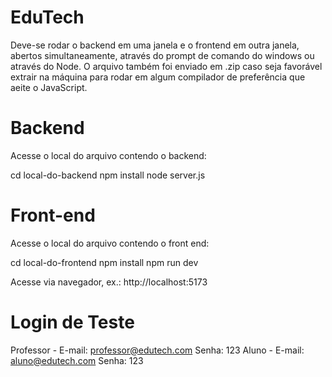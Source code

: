 # EduTech

Deve-se rodar o backend em uma janela e o frontend em outra janela, abertos simultaneamente, através do prompt de comando do windows ou através do Node.
O arquivo também foi enviado em .zip caso seja favorável extrair na máquina para rodar em algum compilador de preferência que aeite o JavaScript.

# Backend
Acesse o local do arquivo contendo o backend:

cd local-do-backend 
npm install node server.js

# Front-end
Acesse o local do arquivo contendo o front end:

cd local-do-frontend 
npm install npm run dev

Acesse via navegador, ex.: http://localhost:5173

# Login de Teste
Professor - E-mail: professor@edutech.com Senha: 123
Aluno - E-mail: aluno@edutech.com Senha: 123



